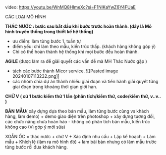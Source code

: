 video: https://youtu.be/WnMQ8HlmeXc?si=F1NlKaYwZ6Y4FUaE

CÁC LOẠI MÔ HÌNH

**THÁC NƯỚC : bước sau bắt đầu khi bước trước hoàn thành.  (đây là Mô hình truyền thống trong thiết kế hệ thống)**
- ưu điểm: làm từng bước 1, tuần tự 
- điểm yếu: chỉ làm theo mẫu, kiến trúc thấp. (khách hàng không góp ý)
- Chỉ có thể hoàn thành hệ thống khi mọi bước đều hoàn thành.


**AGILE** (được làm ra để giải quyết các vấn đề mà MH Thác Nước gặp )
+ tách các bước thành Micor service.
![[Pasted image 20240107113232.png]]
+ các nhóm chia dự án thành nhiều giai đoạn và tiến hành giải quyết từng giai đoạn trong khoảng thời gian giới hạn.

 **CHỮ V ( cứ 1 bước kiểm thử 1 lần (phân tích/kiểm thử, code/kiểm thử, v..v.. )**

**BẢN MẪU**( xây dựng dựa theo bản mẫu, làm từng bước cùng vs khách hàng, làm demo)
	+ demo giao diện trên photoshop
	+ xây dựng tương đối, các chức năng chưa hoàn hảo
	- không có phân tích bản mẫu, kiến trúc không cao (Vì góp ý mới sửa)

XOẮN ỐC = thác nước + chữ V
	+ Xác định nhu cầu
	+ Lập kế hoạch
	+ Làm mẫu
	+ Khích lệ (làm ra mô hình đó)
	+ làm bài bản nhưng có làm mẫu trước từng bước rồi đưa khách hàng.
